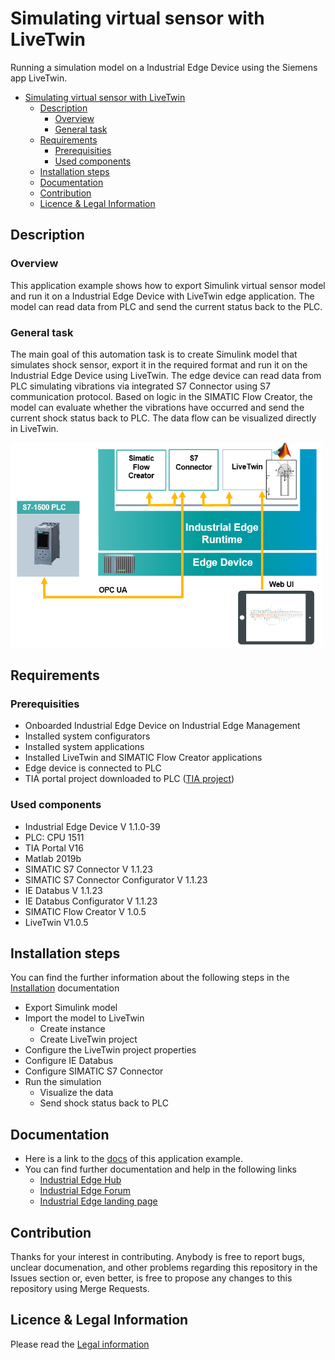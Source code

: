 # Simulating virtual sensor with LiveTwin

Running a simulation model on a Industrial Edge Device using the Siemens app LiveTwin. 

- [Simulating virtual sensor with LiveTwin](#simulating-virtual-sensor-with-livetwin)
  - [Description](#description)
    - [Overview](#overview)
    - [General task](#general-task)
  - [Requirements](#requirements)
    - [Prerequisities](#prerequisities)
    - [Used components](#used-components)
  - [Installation steps](#installation-steps)
  - [Documentation](#documentation)
  - [Contribution](#contribution)
  - [Licence & Legal Information](#licence--legal-information)

## Description


###  Overview
This application example shows how to export Simulink virtual sensor model and run it on a Industrial Edge Device with LiveTwin edge application. The model can read data from PLC and send the current status back to the PLC. 

### General task
The main goal of this automation task is to create Simulink model that simulates shock sensor, export it in the required format and run it on the Industrial Edge Device using LiveTwin. The edge device can read data from PLC simulating vibrations via integrated S7 Connector using S7 communication protocol. Based on logic in the SIMATIC Flow Creator, the model can evaluate whether the vibrations have occurred and send the current shock status back to PLC. The data flow can be visualized directly in LiveTwin. 


<img src="docs/graphics/livetwin_task1.PNG" width="500"/>

## Requirements

###  Prerequisities

- Onboarded Industrial Edge Device on Industrial Edge Management
- Installed system configurators
- Installed system applications
- Installed LiveTwin and SIMATIC Flow Creator applications
- Edge device is connected to PLC 
- TIA portal project downloaded to PLC ([TIA project](src/Shock_detection1500.zip))


### Used components

- Industrial Edge Device V 1.1.0-39
- PLC: CPU 1511
- TIA Portal V16 
- Matlab 2019b
- SIMATIC S7 Connector V 1.1.23 
- SIMATIC S7 Connector Configurator V 1.1.23
- IE Databus V 1.1.23
- IE Databus Configurator V 1.1.23
- SIMATIC Flow Creator V 1.0.5
- LiveTwin V1.0.5


## Installation steps
You can find the further information about the following steps in the [Installation](docs/Installation.md) documentation
- Export Simulink model 
- Import the model to LiveTwin  
  - Create instance
  - Create LiveTwin project
- Configure the LiveTwin project properties
- Configure IE Databus 
- Configure SIMATIC S7 Connector 
- Run the simulation 
  - Visualize the data 
  - Send shock status back to PLC

## Documentation
- Here is a link to the [docs](docs/) of this application example.
- You can find further documentation and help in the following links
  - [Industrial Edge Hub](https://iehub.eu1.edge.siemens.cloud/#/documentation)
  - [Industrial Edge Forum](https://www.siemens.com/industrial-edge-forum)
  - [Industrial Edge landing page](https://new.siemens.com/global/en/products/automation/topic-areas/industrial-edge/simatic-edge.html)
  
## Contribution
Thanks for your interest in contributing. Anybody is free to report bugs, unclear documenation, and other problems regarding this repository in the Issues section or, even better, is free to propose any changes to this repository using Merge Requests.

## Licence & Legal Information
Please read the [Legal information](LICENSE.md)
